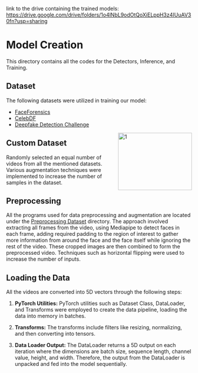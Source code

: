 link to the drive containing the trained models: https://drive.google.com/drive/folders/1o4lNbL9odOtQoXiELppH3z4IUuAV30fn?usp=sharing 
# Model Creation 
This directory contains all the codes for the Detectors, Inference, and Training.

## Dataset
The following datasets were utilized in training our model:
- [FaceForensics](https://github.com/ondyari/FaceForensics)
- [CelebDF](https://github.com/yuezunli/celeb-deepfakeforensics)
- [Deepfake Detection Challenge](https://www.kaggle.com/c/deepfake-detection-challenge/data)
<img src="https://github.com/teamStarks18/DeepfakeDetection/blob/main/images/dataseticon.png" alt="1" width="200" height="155" align="right"/>

## Custom Dataset
Randomly selected an equal number of videos from all the mentioned datasets. Various augmentation techniques were implemented to increase the number of samples in the dataset.

## Preprocessing
All the programs used for data preprocessing and augmentation are located under the [Preprocessing Dataset](https://github.com/teamStarks18/DeepfakeDetection/tree/main/Model%20Creation/preprocessing_dataset) directory. The approach involved extracting all frames from the video, using Mediapipe to detect faces in each frame, adding required padding to the region of interest to gather more information from around the face and the face itself while ignoring the rest of the video. These cropped images are then combined to form the preprocessed video. Techniques such as horizontal flipping were used to increase the number of inputs.

## Loading the Data
All the videos are converted into 5D vectors through the following steps:

1. **PyTorch Utilities:** PyTorch utilities such as Dataset Class, DataLoader, and Transforms were employed to create the data pipeline, loading the data into memory in batches.

2. **Transforms:** The transforms include filters like resizing, normalizing, and then converting into tensors.

3. **Data Loader Output:** The DataLoader returns a 5D output on each iteration where the dimensions are batch size, sequence length, channel value, height, and width. Therefore, the output from the DataLoader is unpacked and fed into the model sequentially.
  
 

 
